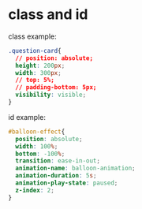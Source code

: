 # class and id
class example:
```css
.question-card{
  // position: absolute;
  height: 200px;
  width: 300px;
  // top: 5%;
  // padding-bottom: 5px;
  visibility: visible;
}
```
id example:
```css
#balloon-effect{ 
  position: absolute;
  width: 100%;
  bottom: -100%;
  transition: ease-in-out;
  animation-name: balloon-animation;
  animation-duration: 5s;
  animation-play-state: paused;
  z-index: 2;
}
```
